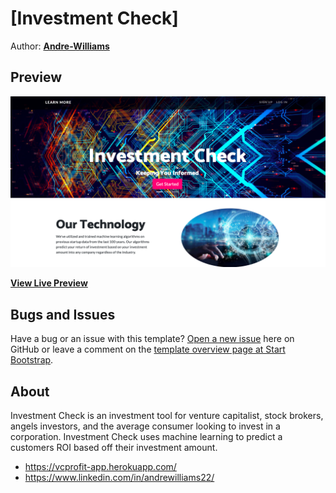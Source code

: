 # [Investment Check]

Author: **[Andre-Williams](https://www.linkedin.com/in/andrewilliams22/)**

## Preview

![Investment Site](https://github.com/Andre-Williams22/Investment-Check-App/blob/master/static/img/preview.png)



**[View Live Preview](https://vcprofit-app.herokuapp.com/)**



## Bugs and Issues

Have a bug or an issue with this template? [Open a new issue](https://github.com/BlackrockDigital/startbootstrap-one-page-wonder/issues) here on GitHub or leave a comment on the [template overview page at Start Bootstrap](http://startbootstrap.com/template-overviews/one-page-wonder/).

## About

Investment Check is an investment tool for venture capitalist, stock brokers, angels investors, and the average consumer looking to invest in a corporation. Investment Check uses machine learning to predict a customers ROI based off their investment amount. 

* https://vcprofit-app.herokuapp.com/
* https://www.linkedin.com/in/andrewilliams22/
